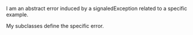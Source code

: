 I am an abstract error induced by a signaledException related to a specific example.

My subclasses define the specific error.
